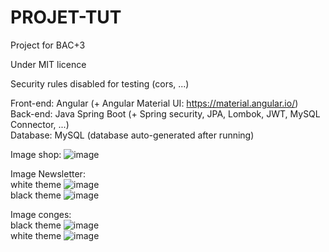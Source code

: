 # PROJET-TUT
Project for BAC+3

Under MIT licence

Security rules disabled for testing (cors, ...)

Front-end: Angular (+ Angular Material UI: https://material.angular.io/)
<br />Back-end: Java Spring Boot (+ Spring security, JPA, Lombok, JWT, MySQL Connector, ...)
<br />Database: MySQL (database auto-generated after running)

Image shop:
![image](https://user-images.githubusercontent.com/27904062/203270882-b3142f27-937c-4f23-9419-13132a9564bf.png)

Image Newsletter:
<br />white theme
![image](https://user-images.githubusercontent.com/27904062/203271724-6eaf229a-24dc-4dc1-a149-c355a8419142.png)
<br />black theme
![image](https://user-images.githubusercontent.com/27904062/203271394-3414e986-f98b-40f5-9f40-2024a4dd9342.png)

Image conges:
<br />black theme
![image](https://user-images.githubusercontent.com/27904062/203271108-6a5e9836-a763-4ff1-972c-f55dc9d305a8.png)
<br />white theme
![image](https://user-images.githubusercontent.com/27904062/203271331-291e8ac4-590d-46e8-80fe-3e053c42489a.png)
